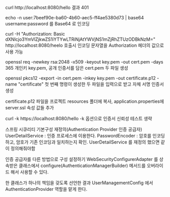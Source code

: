 curl http://localhost:8080/hello
결과 401

echo -n user:7beef90e-ba60-4b60-aec5-ff4ae5380d73 | base64
username:password 를 Base64 로 인코딩

curl -H "Authorization: Basic dXNlcjo3YmVlZjkwZS1iYTYwLTRiNjAtYWVjNS1mZjRhZTUzODBkNzM=" http://localhost:8080/heelo
호출시 인코딩 문자열을 Authorization 헤더의 값으로 사용 가능

openssl req -newkey rsa:2048 -x509 -keyout key.pem -out cert.pem -days 365
개인키 key.pem, 공개 인증서를 담은 cert.pem 두 파일 생성

openssl pkcs12 -export -in cert.pem -inkey key.pem -out certificate.p12 -name "certificate"
첫 번째 명령이 생성한 두 파일을 입력으로 받고 자체 서명 인증서 생성

certificate.p12 파일을 프로젝트 resources 폴더에 복사, application.properties에 server.ssl 속성 값들 추가

curl -k https://localhost:8080/hello
-k 옵션으로 인증서 신뢰성 테스트 생략

스프링 시큐리티 기본구성 재정의(Authentication Provider 인증 공급자)
UserDetailService : 인증 프로세스에 이용한다.
PasswordEncoder : 암호를 인코딩하고, 암호가 기존 인코딩과 일치하는지 확인. UserDetailService 를 재정의 했으면 같이 정의해줘야함

인증 공급자를 다른 방법으로 구성 설정하기
WebSecurityConfigurerAdapter 를 상속받은 클래스에서 configure(AuthenticationManagerBuilder) 메서드를 오버라이드 해서 사용할 수 있다.

한 클래스가 하나의 책임을 갖도록 선언한 결과 
UserManagementConfig 에서 AuthenticationProvider 역할을 맡게 한다.